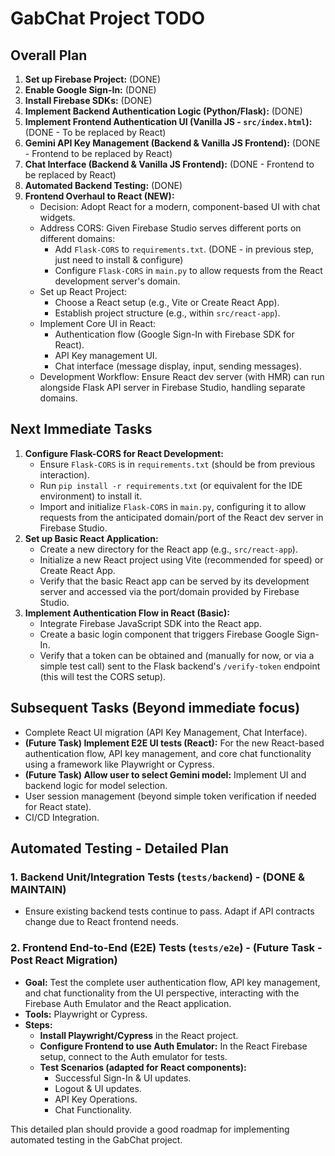 # GabChat Project TODO

## Overall Plan

1.  **Set up Firebase Project:** (DONE)
2.  **Enable Google Sign-In:** (DONE)
3.  **Install Firebase SDKs:** (DONE)
4.  **Implement Backend Authentication Logic (Python/Flask):** (DONE)
5.  **Implement Frontend Authentication UI (Vanilla JS - `src/index.html`):** (DONE - To be replaced by React)
6.  **Gemini API Key Management (Backend & Vanilla JS Frontend):** (DONE - Frontend to be replaced by React)
7.  **Chat Interface (Backend & Vanilla JS Frontend):** (DONE - Frontend to be replaced by React)
8.  **Automated Backend Testing:** (DONE)
9.  **Frontend Overhaul to React (NEW):**
    *   Decision: Adopt React for a modern, component-based UI with chat widgets.
    *   Address CORS: Given Firebase Studio serves different ports on different domains:
        *   Add `Flask-CORS` to `requirements.txt`. (DONE - in previous step, just need to install & configure)
        *   Configure `Flask-CORS` in `main.py` to allow requests from the React development server's domain.
    *   Set up React Project:
        *   Choose a React setup (e.g., Vite or Create React App).
        *   Establish project structure (e.g., within `src/react-app`).
    *   Implement Core UI in React:
        *   Authentication flow (Google Sign-In with Firebase SDK for React).
        *   API Key management UI.
        *   Chat interface (message display, input, sending messages).
    *   Development Workflow: Ensure React dev server (with HMR) can run alongside Flask API server in Firebase Studio, handling separate domains.

## Next Immediate Tasks

1.  **Configure Flask-CORS for React Development:**
    *   Ensure `Flask-CORS` is in `requirements.txt` (should be from previous interaction).
    *   Run `pip install -r requirements.txt` (or equivalent for the IDE environment) to install it.
    *   Import and initialize `Flask-CORS` in `main.py`, configuring it to allow requests from the anticipated domain/port of the React dev server in Firebase Studio.
2.  **Set up Basic React Application:**
    *   Create a new directory for the React app (e.g., `src/react-app`).
    *   Initialize a new React project using Vite (recommended for speed) or Create React App.
    *   Verify that the basic React app can be served by its development server and accessed via the port/domain provided by Firebase Studio.
3.  **Implement Authentication Flow in React (Basic):**
    *   Integrate Firebase JavaScript SDK into the React app.
    *   Create a basic login component that triggers Firebase Google Sign-In.
    *   Verify that a token can be obtained and (manually for now, or via a simple test call) sent to the Flask backend's `/verify-token` endpoint (this will test the CORS setup).

## Subsequent Tasks (Beyond immediate focus)

*   Complete React UI migration (API Key Management, Chat Interface).
*   **(Future Task) Implement E2E UI tests (React):** For the new React-based authentication flow, API key management, and core chat functionality using a framework like Playwright or Cypress.
*   **(Future Task) Allow user to select Gemini model:** Implement UI and backend logic for model selection.
*   User session management (beyond simple token verification if needed for React state).
*   CI/CD Integration.

## Automated Testing - Detailed Plan

### 1. Backend Unit/Integration Tests (`tests/backend`) - (DONE & MAINTAIN)
*   Ensure existing backend tests continue to pass. Adapt if API contracts change due to React frontend needs.

### 2. Frontend End-to-End (E2E) Tests (`tests/e2e`) - (Future Task - Post React Migration)

*   **Goal:** Test the complete user authentication flow, API key management, and chat functionality from the UI perspective, interacting with the Firebase Auth Emulator and the React application.
*   **Tools:** Playwright or Cypress.
*   **Steps:**
    *   **Install Playwright/Cypress** in the React project.
    *   **Configure Frontend to use Auth Emulator:** In the React Firebase setup, connect to the Auth emulator for tests.
    *   **Test Scenarios (adapted for React components):**
        *   Successful Sign-In & UI updates.
        *   Logout & UI updates.
        *   API Key Operations.
        *   Chat Functionality.

This detailed plan should provide a good roadmap for implementing automated testing in the GabChat project.
